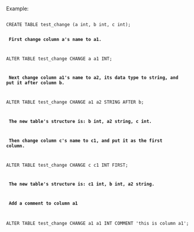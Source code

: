 

Example:

<code> 
CREATE TABLE test_change (a int, b int, c int);
 
<B>  First change column a's name to a1.</B>

ALTER TABLE test_change CHANGE a a1 INT;
 
<B> Next change column a1's name to a2, its data type to string, and put it after column b.</B>

ALTER TABLE test_change CHANGE a1 a2 STRING AFTER b;

<B>  The new table's structure is:  b int, a2 string, c int.</B>
  
<B>  Then change column c's name to c1, and put it as the first column.</B>

ALTER TABLE test_change CHANGE c c1 INT FIRST;

<B>  The new table's structure is:  c1 int, b int, a2 string.</B>
  
<B>  Add a comment to column a1</B>

ALTER TABLE test_change CHANGE a1 a1 INT COMMENT 'this is column a1';
</code>



